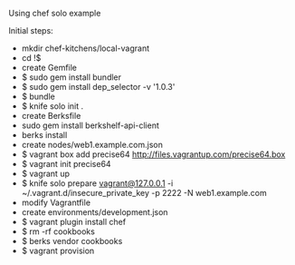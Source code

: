 Using chef solo example

Initial steps:
- mkdir chef-kitchens/local-vagrant
- cd !$
- create Gemfile
- $ sudo gem install bundler
- $ sudo gem install dep_selector -v '1.0.3'
- $ bundle
- $ knife solo init .
- create Berksfile
- sudo gem install berkshelf-api-client
- berks install
- create nodes/web1.example.com.json
- $ vagrant box add precise64 http://files.vagrantup.com/precise64.box
- $ vagrant init precise64
- $ vagrant up
- $ knife solo prepare vagrant@127.0.0.1 -i ~/.vagrant.d/insecure_private_key -p 2222 -N web1.example.com
- modify Vagrantfile
- create environments/development.json
- $ vagrant plugin install chef
- $ rm -rf cookbooks
- $ berks vendor cookbooks
- $ vagrant provision